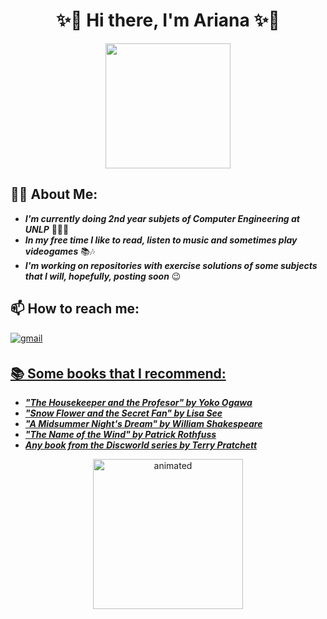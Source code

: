   # <h1 align="center"> ✨🍒  Hi there, I'm Ariana ✨🍒 </h1>
  <p align="center">
  <img src="https://user-images.githubusercontent.com/74038190/216656971-9a208a88-e6ad-4b7a-88eb-c410e4cf0e00.gif" height= 200 width=200 />
</p>


## 👩🏻 About Me:

-  ***I'm currently doing 2nd year subjets of Computer Engineering at UNLP*** 👩🏻‍💻 
-  ***In my free time I like to read, listen to music and sometimes play videogames*** 📚🎶
-  ***I'm working on repositories with exercise solutions of some subjects that I will, hopefully, posting soon*** 😉  
  
## 📫 How to reach me:
<p><a href="mailto:arianamagaliariza@gmail.com" target="_blank">
<img src="https://img.shields.io/badge/gmail-%2300acee.svg?color=EA4335&style=for-the-badge&logo=gmail&logoColor=white" alt=gmail style="margin-bottom: 5px"/>  
<p/>
<!--
## Public repositories:
  <p><a href="" target="_blank">
<img src=/>  
<p/>
imagen:
------------------
<p align="center">
  <img  src="https://images8.alphacoders.com/999/999765.jpg" width="60%"/> 
</p>
-->

<!--  
## <img alt="GIF" src="https://media.giphy.com/media/iY8CRBdQXODJSCERIr/giphy.gif" width="35" />Github Stats:

<div align="center">

<a href="https://github.com/ArianaMagaliAriza">
  <img src="https://github-readme-stats.vercel.app/api/top-langs?username=ArianaMagaliAriza&show_icons=true&locale=en&layout=compact&line_height=20&title_color=7A7ADB&icon_color=2234AE&text_color=D3D3D3&bg_color=0,000000,130F40" width="375"  alt="0xabdulkhalid"/>
</a>
<a align="center" height="100px" ><img src="https://github-readme-stats.vercel.app/api?username=ArianaMagaliAriza&show_icons=true&theme=dark&title_color=7A7ADB&icon_color=2234AE&text_color=D3D3D3&bg_color=0,000000,130F40" alt="ArianaMagaliAriza :: Profile Stats"/></a>
</div>

<br>
<br>
<br>

-->
  
## 📚 Some books that I recommend: 
 
-  ***"The Housekeeper and the Profesor" by Yoko Ogawa***
-  ***"Snow Flower and the Secret Fan" by Lisa See***
-  ***"A Midsummer Night's Dream" by William Shakespeare***
-  ***"The Name of the Wind" by Patrick Rothfuss***
-  ***Any book from the Discworld series by Terry Pratchett***

  <p align="center">
  <img src="https://media3.giphy.com/media/v1.Y2lkPTc5MGI3NjExb3B0ZXlqeHd5YnZwOHRyMDRkYjU2bjVreG1ndWEyenM4dDMzYTM1ZiZlcD12MV9pbnRlcm5hbF9naWZfYnlfaWQmY3Q9Zw/1n8aCVo4RsN3kXLQ4B/giphy.gif" alt="animated" height= 240 width=240//>
  </p>
<!--
**ArianaMagaliAriza/ArianaMagaliAriza** is a ✨ _special_ ✨ repository because its `README.md` (this file) appears on your GitHub profile.

Here are some ideas to get you started:
https://i.pinimg.com/originals/d2/a1/7d/d2a17d2bb2628f844036cd01524c8243.jpg
- 🔭 I’m currently working on ...
- 🌱 I’m currently learning ...
- 👯 I’m looking to collaborate on ...
- 🤔 I’m looking for help with ...
- 💬 Ask me about ...
- 📫 How to reach me: ...
- 😄 Pronouns: ...
- ⚡ Fun fact: ...
-->
